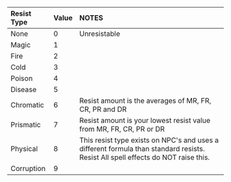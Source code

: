 **Resist Type**|**Value**|**NOTES**
:-----|:-----|:-----
None|0|Unresistable
Magic|1| 
Fire|2| 
Cold|3| 
Poison|4| 
Disease|5| 
Chromatic|6|Resist amount is the averages of MR, FR, CR, PR and DR
Prismatic|7|Resist amount is your lowest resist value from MR, FR, CR, PR or DR
Physical|8|This resist type exists on NPC's and uses a different formula than standard resists. Resist All spell effects do NOT raise this.
Corruption|9| 